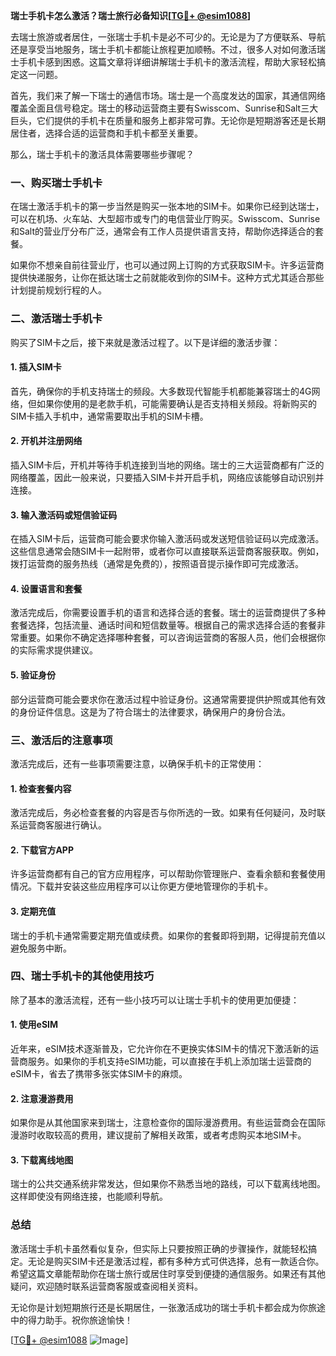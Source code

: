 **瑞士手机卡怎么激活？瑞士旅行必备知识[[TG💪+ @esim1088](https://t.me/s/esim1088)]**

去瑞士旅游或者居住，一张瑞士手机卡是必不可少的。无论是为了方便联系、导航还是享受当地服务，瑞士手机卡都能让旅程更加顺畅。不过，很多人对如何激活瑞士手机卡感到困惑。这篇文章将详细讲解瑞士手机卡的激活流程，帮助大家轻松搞定这一问题。

首先，我们来了解一下瑞士的通信市场。瑞士是一个高度发达的国家，其通信网络覆盖全面且信号稳定。瑞士的移动运营商主要有Swisscom、Sunrise和Salt三大巨头，它们提供的手机卡在质量和服务上都非常可靠。无论你是短期游客还是长期居住者，选择合适的运营商和手机卡都至关重要。

那么，瑞士手机卡的激活具体需要哪些步骤呢？

### 一、购买瑞士手机卡

在瑞士激活手机卡的第一步当然是购买一张本地的SIM卡。如果你已经到达瑞士，可以在机场、火车站、大型超市或专门的电信营业厅购买。Swisscom、Sunrise和Salt的营业厅分布广泛，通常会有工作人员提供语言支持，帮助你选择适合的套餐。

如果你不想亲自前往营业厅，也可以通过网上订购的方式获取SIM卡。许多运营商提供快递服务，让你在抵达瑞士之前就能收到你的SIM卡。这种方式尤其适合那些计划提前规划行程的人。

### 二、激活瑞士手机卡

购买了SIM卡之后，接下来就是激活过程了。以下是详细的激活步骤：

#### 1. 插入SIM卡

首先，确保你的手机支持瑞士的频段。大多数现代智能手机都能兼容瑞士的4G网络，但如果你使用的是老款手机，可能需要确认是否支持相关频段。将新购买的SIM卡插入手机中，通常需要取出手机的SIM卡槽。

#### 2. 开机并注册网络

插入SIM卡后，开机并等待手机连接到当地的网络。瑞士的三大运营商都有广泛的网络覆盖，因此一般来说，只要插入SIM卡并开启手机，网络应该能够自动识别并连接。

#### 3. 输入激活码或短信验证码

在插入SIM卡后，运营商可能会要求你输入激活码或发送短信验证码以完成激活。这些信息通常会随SIM卡一起附带，或者你可以直接联系运营商客服获取。例如，拨打运营商的服务热线（通常是免费的），按照语音提示操作即可完成激活。

#### 4. 设置语言和套餐

激活完成后，你需要设置手机的语言和选择合适的套餐。瑞士的运营商提供了多种套餐选择，包括流量、通话时间和短信数量等。根据自己的需求选择合适的套餐非常重要。如果你不确定选择哪种套餐，可以咨询运营商的客服人员，他们会根据你的实际需求提供建议。

#### 5. 验证身份

部分运营商可能会要求你在激活过程中验证身份。这通常需要提供护照或其他有效的身份证件信息。这是为了符合瑞士的法律要求，确保用户的身份合法。

### 三、激活后的注意事项

激活完成后，还有一些事项需要注意，以确保手机卡的正常使用：

#### 1. 检查套餐内容

激活完成后，务必检查套餐的内容是否与你所选的一致。如果有任何疑问，及时联系运营商客服进行确认。

#### 2. 下载官方APP

许多运营商都有自己的官方应用程序，可以帮助你管理账户、查看余额和套餐使用情况。下载并安装这些应用程序可以让你更方便地管理你的手机卡。

#### 3. 定期充值

瑞士的手机卡通常需要定期充值或续费。如果你的套餐即将到期，记得提前充值以避免服务中断。

### 四、瑞士手机卡的其他使用技巧

除了基本的激活流程，还有一些小技巧可以让瑞士手机卡的使用更加便捷：

#### 1. 使用eSIM

近年来，eSIM技术逐渐普及，它允许你在不更换实体SIM卡的情况下激活新的运营商服务。如果你的手机支持eSIM功能，可以直接在手机上添加瑞士运营商的eSIM卡，省去了携带多张实体SIM卡的麻烦。

#### 2. 注意漫游费用

如果你是从其他国家来到瑞士，注意检查你的国际漫游费用。有些运营商会在国际漫游时收取较高的费用，建议提前了解相关政策，或者考虑购买本地SIM卡。

#### 3. 下载离线地图

瑞士的公共交通系统非常发达，但如果你不熟悉当地的路线，可以下载离线地图。这样即使没有网络连接，也能顺利导航。

### 总结

激活瑞士手机卡虽然看似复杂，但实际上只要按照正确的步骤操作，就能轻松搞定。无论是购买SIM卡还是激活过程，都有多种方式可供选择，总有一款适合你。希望这篇文章能帮助你在瑞士旅行或居住时享受到便捷的通信服务。如果还有其他疑问，欢迎随时联系运营商客服或查阅相关资料。

无论你是计划短期旅行还是长期居住，一张激活成功的瑞士手机卡都会成为你旅途中的得力助手。祝你旅途愉快！

[[TG💪+ @esim1088](https://t.me/s/esim1088) ![Image](https://i.postimg.cc/4NQfJmqS/Snipaste-2025-05-13-00-14-12.png)]